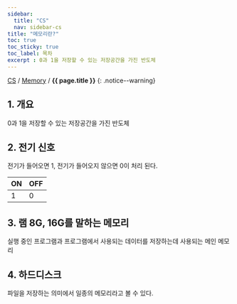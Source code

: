 ```yaml
---
sidebar:
  title: "CS"
  nav: sidebar-cs
title: "메모리란?"
toc: true
toc_sticky: true
toc_label: 목차
excerpt : 0과 1을 저장할 수 있는 저장공간을 가진 반도체
---
```

[CS](/cs/) / [Memory](/cs/memory/) / **{{ page.title }}**
{: .notice--warning}

## 1. 개요
0과 1을 저장할 수 있는 저장공간을 가진 반도체


## 2. 전기 신호
전기가 들어오면 1, 전기가 들어오지 않으면 0이 처리 된다.

| ON     | OFF     |
|---    |---    |
| 1     | 0     |

## 3. 램 8G, 16G를 말하는 메모리
실행 중인 프로그램과 프로그램에서 사용되는 데이터를 저장하는데 사용되는 메인 메모리
    
## 4. 하드디스크
파일을 저장하는 의미에서 일종의 메모리라고 볼 수 있다.
